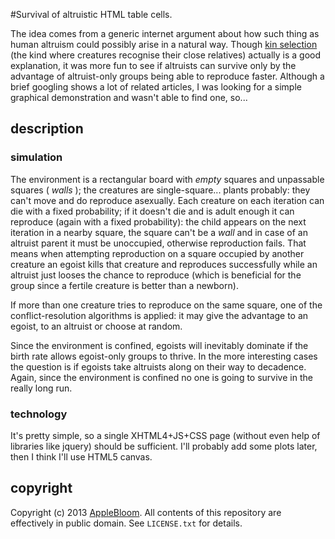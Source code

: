 #Survival of altruistic HTML table cells.

The idea comes from a generic internet argument about how such thing as human altruism could possibly arise in a natural
way. Though [kin selection](http://en.wikipedia.com/wiki/Kin_selection) (the kind where creatures recognise their close
relatives) actually is a good explanation, it was more fun to see if altruists can survive only by the advantage of
altruist-only groups being able to reproduce faster. Although a brief googling shows a lot of related articles, I was
looking for a simple graphical demonstration and wasn't able to find one, so...

## description

### simulation

The environment is a rectangular board with *empty* squares and unpassable squares ( *walls* ); the creatures are
single-square... plants probably: they can't move and do reproduce asexually. Each creature on each iteration can die
with a fixed probability; if it doesn't die and is adult enough it can reproduce (again with a fixed probability): the
child appears on the next iteration in a nearby square, the square can't be a *wall* and in case of an altruist parent
it must be unoccupied, otherwise reproduction fails. That means when attempting reproduction on a square occupied by
another creature an egoist kills that creature and reproduces successfully while an altruist just looses the chance to
reproduce (which is beneficial for the group since a fertile creature is better than a newborn).

If more than one creature tries to reproduce on the same square, one of the conflict-resolution algorithms is applied:
it may give the advantage to an egoist, to an altruist or choose at random.

Since the environment is confined, egoists will inevitably dominate if the birth rate allows egoist-only groups to
thrive. In the more interesting cases the question is if egoists take altruists along on their way to decadence. Again,
since the environment is confined no one is going to survive in the really long run.

### technology

It's pretty simple, so a single XHTML4+JS+CSS page (without even help of libraries like jquery) should be sufficient.
I'll probably add some plots later, then I think I'll use HTML5 canvas.

## copyright

Copyright (c) 2013 [AppleBloom](mailto:love.and.toleration@gmail.com). All contents of this repository are effectively
in public domain. See `LICENSE.txt` for details.

